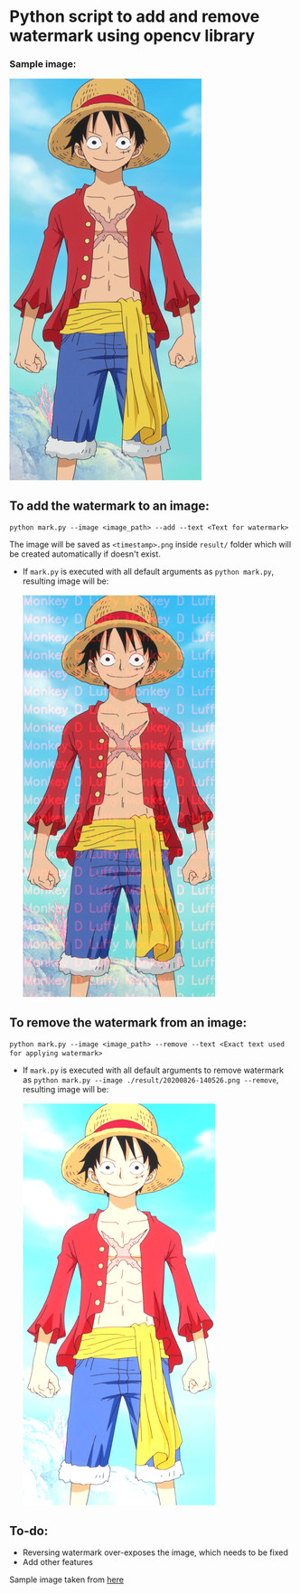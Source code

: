 # Python script to add and remove watermark using opencv library
### Sample image:
![image info](./sample/sample_image.png "Sample image")


## To add the watermark to an image:
```
python mark.py --image <image_path> --add --text <Text for watermark>
```
The image will be saved as `<timestamp>.png` inside `result/` folder
 which will be created automatically if doesn't exist.
 
- If `mark.py` is executed with all default arguments as `python mark.py`, resulting image will be: 
<br><br>
![image info](./result/20200826-140526.png "After watermark")

## To remove the watermark from an image:
```
python mark.py --image <image_path> --remove --text <Exact text used for applying watermark>
```

- If `mark.py` is executed with all default arguments to remove watermark as `python mark.py --image ./result/20200826-140526.png --remove`, resulting image will be: 
<br><br>
![image info](./result/20200826-141542.png "After removing watermark")

## To-do:
- Reversing watermark over-exposes the image, which needs to be fixed
- Add other features 

Sample image taken from <a href='https://vignette.wikia.nocookie.net/onepiece/images/6/6d/Monkey_D._Luffy_Anime_Post_Timeskip_Infobox.png/revision/latest/scale-to-width-down/340?cb=20200429191518'>here</a>
